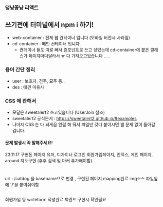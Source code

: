 ### 댕냥꽁냥 리액트
## 쓰기전에 터미널에서 npm i 하기!
- web-container : 전체 웹 컨테이너 입니다 (모바일 버전시 사라짐)
- cd-container : 메인 컨테이너 입니다.
    - 컨테이너 들도 따로 빼서 컴포넌트로 쓰고 싶었는데 cd-container에 붙은 클래스가 페이지마다달라서 ㅠ 
    다 가져오고있습니다 .....

### 용어 간단 정리 
- user : 보호자, 견주, 묘주 등..
- des : 애견 미용사

### CSS 에 관해서
- 모달은 sweetalert2 쓰고있습니다 (UserJoin 참조)
- sweetalert2 공식문서 :  https://sweetalert2.github.io/#examples
- 나머지 CSS 는 다 되게끔 연결 해 둬서 파일만 갖다 붙이시면 별 문제 없이 돌아갈 겁니다.

#### 문제 발생시 꼭 말해주세요!




23.11.17
구현된 페이지
유저, 디자이너 로그인 회원가입페이지,
인덱스, 메인 페이지,
around 지도구현 (추후 검색 및 마커 추가해야함).

#
url : /catdog 을 basename으로 변경 , 구현된 페이지 mapping완료
img소스 파일앞에 '/'을 붙여줘야함
##
회원가입 등 writeform 작성완료 백엔드 구현시 확인필요





